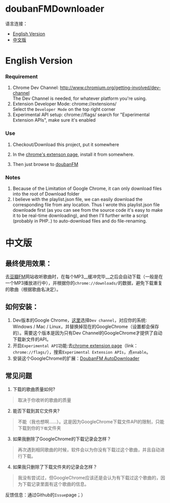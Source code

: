 doubanFMDownloader
==================

语言连接：
- [English Version]()
- [中文版](#中文版)

# English Version
### Requirement 
1. Chrome Dev Channel: http://www.chromium.org/getting-involved/dev-channel </br> The Dev Channel is needed, for whatever platform you're using.
2. Extension Developer Mode: chrome://extensions/ </br> Select the `Developer Mode` on the top right corner
3. Experimental API setup: chrome://flags/ search for "Experimental Extension APIs", make sure it's enabled

### Use
1. Checkout/Download this project, put it somewhere
2. In the [chrome's extenson page](chrome://extensions/), install it from somewhere.

3. Then just browse to [doubanFM](http://douban.fm/)

### Notes
1. Because of the Limitation of Google Chrome, it can only download files into the root of Download folder
2. I believe with the playlist.json file, we can easily download the corresponding file from any location. Thus I wrote this playlist.json file downloade first (as you can see from the source code it's easy to make it to be real-time downloading), and then I'll further write a script (probably in PHP..) to auto-download files and do file-renaming.


# 中文版

## 最终使用效果：
去[豆瓣FM](http://douban.fm/)网站收听歌曲时，在每个MP3__缓冲完毕__之后会自动下载（一般是在一个MP3播放进行中），并根据你的`chrome://downloads/`的数据，避免下载重复的歌曲（根据歌曲名决定）。

## 如何安装：
1. Dev版本的Google Chrome，[这里](http://www.chromium.org/getting-involved/dev-channel)选择`Dev channel`，对应你的系统: Windows / Mac / Linux，并替换掉现在的GoogleChrome（设置都会保存的）。需要这个版本是因为只有Dev Channel的GoogleChrome才提供了自动下载新文件的API。
2. 开启`Experimental API`功能:去[chrome extension page](chrome://extensions/)（link：`chrome://flags/`），搜索`Experimental Extension APIs`，点`enable`。
3. 安装这个GoogleChrome的扩展：[DoubanFM AutoDownloader](www.google.com)



## 常见问题
1. 下载的歌曲质量如何?
> 取决于你收听的歌曲的质量
2. 能否下载到其它文件夹?
> 不能（我也想啊……）。这是因为GoogleChrome下载文件API的限制，只能下载到你的`下载`文件夹
3. 如果我删除了GoogleChrome的下载记录会怎样？
> 再次遇到相同歌曲的时候，软件会以为你没有下载过这个歌曲，并且自动进行下载。
4. 如果我只删除了下载文件夹的记录会怎样？
> 我没有尝试过，但GoogleChrome应该还是会认为有下载过这个歌曲的，因为下载记录里面有这个歌曲的信息。

反馈信息：通过Github的`Issue`page；）